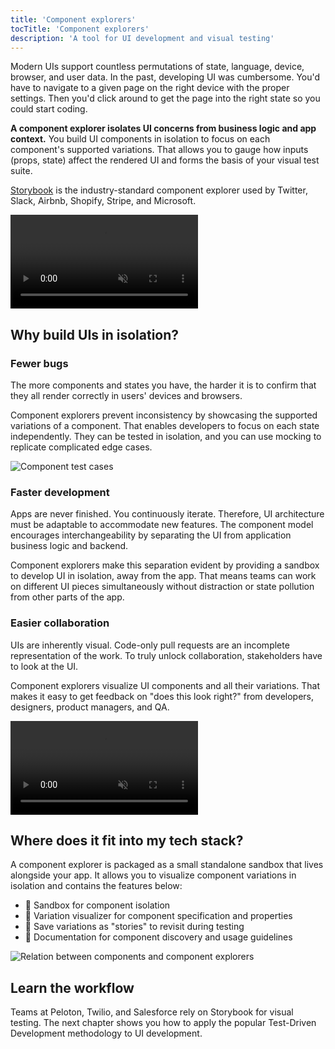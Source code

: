```yaml
---
title: 'Component explorers'
tocTitle: 'Component explorers'
description: 'A tool for UI development and visual testing'
---
```


Modern UIs support countless permutations of state, language, device, browser, and user data. In the past, developing UI was cumbersome. You'd have to navigate to a given page on the right device with the proper settings. Then you'd click around to get the page into the right state so you could start coding.

**A component explorer isolates UI concerns from business logic and app context.** You build UI components in isolation to focus on each component's supported variations. That allows you to gauge how inputs (props, state) affect the rendered UI and forms the basis of your visual test suite.

[Storybook](https://storybook.js.org/) is the industry-standard component explorer used by Twitter, Slack, Airbnb, Shopify, Stripe, and Microsoft.

<video autoPlay muted playsInline loop>
  <source
    src="/visual-testing-handbook/storybook-component-explorer-visual-testing.mp4"
    type="video/mp4"/>
</video>

## Why build UIs in isolation?

### Fewer bugs

The more components and states you have, the harder it is to confirm that they all render correctly in users' devices and browsers.

Component explorers prevent inconsistency by showcasing the supported variations of a component. That enables developers to focus on each state independently. They can be tested in isolation, and you can use mocking to replicate complicated edge cases.

![Component test cases](/visual-testing-handbook/component-test-cases.png)

### Faster development

Apps are never finished. You continuously iterate. Therefore, UI architecture must be adaptable to accommodate new features. The component model encourages interchangeability by separating the UI from application business logic and backend.

Component explorers make this separation evident by providing a sandbox to develop UI in isolation, away from the app. That means teams can work on different UI pieces simultaneously without distraction or state pollution from other parts of the app.

### Easier collaboration

UIs are inherently visual. Code-only pull requests are an incomplete representation of the work. To truly unlock collaboration, stakeholders have to look at the UI.

Component explorers visualize UI components and all their variations. That makes it easy to get feedback on "does this look right?" from developers, designers, product managers, and QA.

<video autoPlay muted playsInline loop>
  <source
    src="/visual-testing-handbook/storybook-workflow-publish.mp4"
    type="video/mp4"/>
</video>

## Where does it fit into my tech stack?

A component explorer is packaged as a small standalone sandbox that lives alongside your app. It allows you to visualize component variations in isolation and contains the features below:

- 🧱 Sandbox for component isolation
- 🔭 Variation visualizer for component specification and properties
- 🧩 Save variations as "stories" to revisit during testing
- 📑 Documentation for component discovery and usage guidelines

![Relation between components and component explorers](/visual-testing-handbook/storybook-relationship.png)

## Learn the workflow

Teams at Peloton, Twilio, and Salesforce rely on Storybook for visual testing. The next chapter shows you how to apply the popular Test-Driven Development methodology to UI development.
